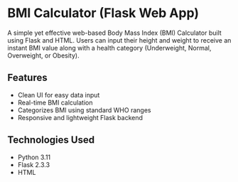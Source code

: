 # BMI Calculator (Flask Web App)

A simple yet effective web-based Body Mass Index (BMI) Calculator built using Flask and HTML. Users can input their height and weight to receive an instant BMI value along with a health category (Underweight, Normal, Overweight, or Obesity).

## Features
- Clean UI for easy data input
- Real-time BMI calculation
- Categorizes BMI using standard WHO ranges
- Responsive and lightweight Flask backend

## Technologies Used
- Python 3.11
- Flask 2.3.3
- HTML 
 



